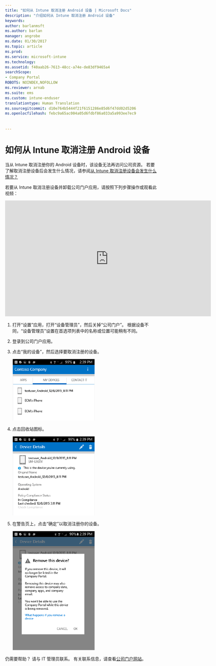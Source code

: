 ```yaml
---
title: "如何从 Intune 取消注册 Android 设备 | Microsoft Docs"
description: "介绍如何从 Intune 取消注册 Android 设备"
keywords: 
author: barlanmsft
ms.author: barlan
manager: angrobe
ms.date: 01/30/2017
ms.topic: article
ms.prod: 
ms.service: microsoft-intune
ms.technology: 
ms.assetid: f40aab26-7613-48cc-a74e-de83df9465a4
searchScope:
- Company Portal
ROBOTS: NOINDEX,NOFOLLOW
ms.reviewer: arnab
ms.suite: ems
ms.custom: intune-enduser
translationtype: Human Translation
ms.sourcegitcommit: d10e764b5444f21f6151286e85d6f47dd02d5206
ms.openlocfilehash: febc9a65ac004a05d6fdbf86a033a5a993ee7ec9


---
```



# <a name="how-to-unenroll-your-android-device-from-intune"></a>如何从 Intune 取消注册 Android 设备

当从 Intune 取消注册你的 Android 设备时，该设备无法再访问公司资源。  若要了解取消注册设备后会发生什么情况，请参阅[从 Intune 取消注册设备会发生什么情况？](what-happens-if-you-unenroll-your-device-from-intune-android.md)

若要从 Intune 取消注册设备并卸载公司门户应用，请按照下列步骤操作或观看此视频：

<iframe width="675" height="379" src="https://www.youtube.com/embed/K-Vi7lNfaMk" frameborder="0" allowfullscreen></iframe>

1. 打开“设置”应用，打开“设备管理员”，然后关掉“公司门户”。 根据设备不同，“设备管理员”设置在首选项列表中的名称或位置可能稍有不同。

2.  登录到公司门户应用。

3.  点击“我的设备”，然后选择要取消注册的设备。

    ![选择要取消注册的设备。](./media/andr-1-my-devices-choose.png)

4.  点击回收站图标。

    ![点击回收站图标。](./media/andr-2-tap-trashcan.png)

5.  在警告页上，点击“确定”以取消注册你的设备。

    ![删除设备。](./media/andr-3-warning-about-remove.png)

仍需要帮助？ 请与 IT 管理员联系。 有关联系信息，请查看[公司门户网站](http://portal.manage.microsoft.com)。



<!--HONumber=Jan17_HO5-->


